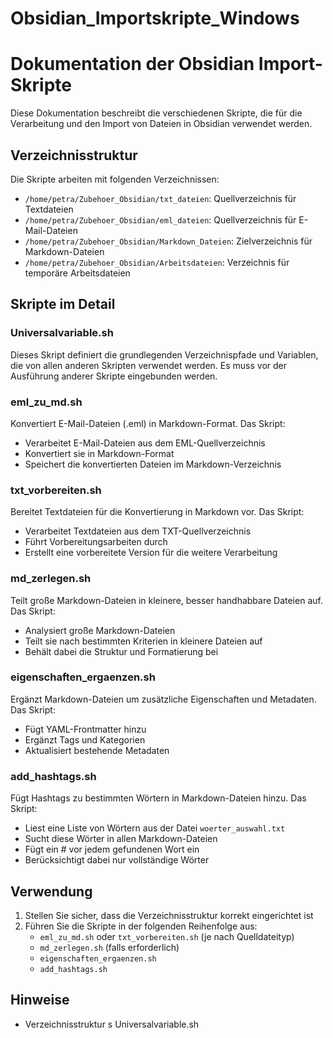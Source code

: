 # Obsidian_Importskripte_Windows

# Dokumentation der Obsidian Import-Skripte

Diese Dokumentation beschreibt die verschiedenen Skripte, die für die Verarbeitung und den Import von Dateien in Obsidian verwendet werden.

## Verzeichnisstruktur

Die Skripte arbeiten mit folgenden Verzeichnissen:
- `/home/petra/Zubehoer_Obsidian/txt_dateien`: Quellverzeichnis für Textdateien
- `/home/petra/Zubehoer_Obsidian/eml_dateien`: Quellverzeichnis für E-Mail-Dateien
- `/home/petra/Zubehoer_Obsidian/Markdown_Dateien`: Zielverzeichnis für Markdown-Dateien
- `/home/petra/Zubehoer_Obsidian/Arbeitsdateien`: Verzeichnis für temporäre Arbeitsdateien

## Skripte im Detail

### Universalvariable.sh
Dieses Skript definiert die grundlegenden Verzeichnispfade und Variablen, die von allen anderen Skripten verwendet werden. Es muss vor der Ausführung anderer Skripte eingebunden werden.

### eml_zu_md.sh
Konvertiert E-Mail-Dateien (.eml) in Markdown-Format. Das Skript:
- Verarbeitet E-Mail-Dateien aus dem EML-Quellverzeichnis
- Konvertiert sie in Markdown-Format
- Speichert die konvertierten Dateien im Markdown-Verzeichnis

### txt_vorbereiten.sh
Bereitet Textdateien für die Konvertierung in Markdown vor. Das Skript:
- Verarbeitet Textdateien aus dem TXT-Quellverzeichnis
- Führt Vorbereitungsarbeiten durch
- Erstellt eine vorbereitete Version für die weitere Verarbeitung

### md_zerlegen.sh
Teilt große Markdown-Dateien in kleinere, besser handhabbare Dateien auf. Das Skript:
- Analysiert große Markdown-Dateien
- Teilt sie nach bestimmten Kriterien in kleinere Dateien auf
- Behält dabei die Struktur und Formatierung bei

### eigenschaften_ergaenzen.sh
Ergänzt Markdown-Dateien um zusätzliche Eigenschaften und Metadaten. Das Skript:
- Fügt YAML-Frontmatter hinzu
- Ergänzt Tags und Kategorien
- Aktualisiert bestehende Metadaten

### add_hashtags.sh
Fügt Hashtags zu bestimmten Wörtern in Markdown-Dateien hinzu. Das Skript:
- Liest eine Liste von Wörtern aus der Datei `woerter_auswahl.txt`
- Sucht diese Wörter in allen Markdown-Dateien
- Fügt ein # vor jedem gefundenen Wort ein
- Berücksichtigt dabei nur vollständige Wörter

## Verwendung

1. Stellen Sie sicher, dass die Verzeichnisstruktur korrekt eingerichtet ist
2. Führen Sie die Skripte in der folgenden Reihenfolge aus:
   - `eml_zu_md.sh` oder `txt_vorbereiten.sh` (je nach Quelldateityp)
   - `md_zerlegen.sh` (falls erforderlich)
   - `eigenschaften_ergaenzen.sh`
   - `add_hashtags.sh`

## Hinweise

- Verzeichnisstruktur s Universalvariable.sh


